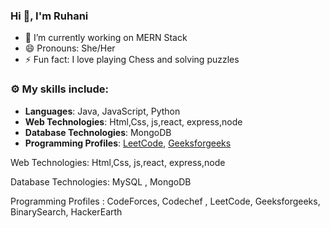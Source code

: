 ### Hi 👋, I'm Ruhani 

- 🔭 I’m currently working on MERN Stack
- 😄 Pronouns: She/Her
- ⚡ Fun fact: I love playing Chess and solving puzzles
### ⚙️ My skills include:
- **Languages**: Java, JavaScript, Python
- **Web Technologies**: Html,Css, js,react, express,node
- **Database Technologies**: MongoDB
- **Programming Profiles**: [LeetCode](https://leetcode.com/ruhani10/), [Geeksforgeeks](https://auth.geeksforgeeks.org/user/ruhanim6wzn)

Web Technologies: Html,Css, js,react, express,node

Database Technologies: MySQL , MongoDB

Programming Profiles : CodeForces, Codechef , LeetCode, Geeksforgeeks, BinarySearch, HackerEarth

<!--
**RuhaniMakhija/RuhaniMakhija** is a ✨ _special_ ✨ repository because its `README.md` (this file) appears on your GitHub profile.

Here are some ideas to get you started:

- 🔭 I’m currently working on ...
- 🌱 I’m currently learning ...
- 👯 I’m looking to collaborate on ...
- 🤔 I’m looking for help with ...
- 💬 Ask me about ...
- 📫 How to reach me: ...
- 😄 Pronouns: ...
- ⚡ Fun fact: ...
-->

